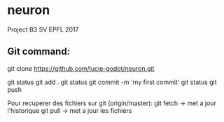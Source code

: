 # neuron
Project B3 SV EPFL 2017

## Git command:

git clone https://github.com/lucie-godot/neuron.git

git status
git add .
git status
git commit -m 'my first commit'
git status
git push

Pour recuperer des fichiers sur git (origin/master):
git fetch  -> met a jour l'historique
git pull  -> met a jour les fichiers
